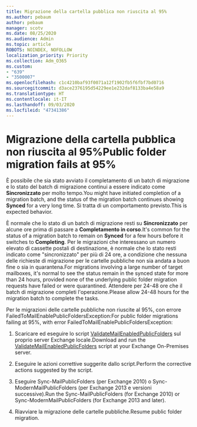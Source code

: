 ```yaml
---
title: Migrazione della cartella pubblica non riuscita al 95%
ms.author: pebaum
author: pebaum
manager: scotv
ms.date: 08/25/2020
ms.audience: Admin
ms.topic: article
ROBOTS: NOINDEX, NOFOLLOW
localization_priority: Priority
ms.collection: Adm_O365
ms.custom:
- "639"
- "3500007"
ms.openlocfilehash: c1c4210baf93f0071a12f1902fb5f6fbf7bd0716
ms.sourcegitcommit: d3ace2376195d54229ee1e232daf8133ba4e58a9
ms.translationtype: HT
ms.contentlocale: it-IT
ms.lasthandoff: 09/03/2020
ms.locfileid: "47341386"
---
```

# <a name="public-folder-migration-fails-at-95"></a><span data-ttu-id="1b651-102">Migrazione della cartella pubblica non riuscita al 95%</span><span class="sxs-lookup"><span data-stu-id="1b651-102">Public folder migration fails at 95%</span></span>

<span data-ttu-id="1b651-103">È possibile che sia stato avviato il completamento di un batch di migrazione e lo stato del batch di migrazione continui a essere indicato come **Sincronizzato** per molto tempo.</span><span class="sxs-lookup"><span data-stu-id="1b651-103">You might have initiated completion of a migration batch, and the status of the migration batch continues showing **Synced** for a very long time.</span></span> <span data-ttu-id="1b651-104">Si tratta di un comportamento previsto.</span><span class="sxs-lookup"><span data-stu-id="1b651-104">This is expected behavior.</span></span>

<span data-ttu-id="1b651-105">È normale che lo stato di un batch di migrazione resti su **Sincronizzato** per alcune ore prima di passare a **Completamento in corso**.</span><span class="sxs-lookup"><span data-stu-id="1b651-105">It's common for the status of a migration batch to remain on **Synced** for a few hours before it switches to **Completing**.</span></span> <span data-ttu-id="1b651-106">Per le migrazioni che interessano un numero elevato di cassette postali di destinazione, è normale che lo stato resti indicato come "sincronizzato" per più di 24 ore, a condizione che nessuna delle richieste di migrazione per le cartelle pubbliche non sia andata a buon fine o sia in quarantena.</span><span class="sxs-lookup"><span data-stu-id="1b651-106">For migrations involving a large number of target mailboxes, it's normal to see the status remain in the synced state for more than 24 hours, provided none of the underlying public folder migration requests have failed or were quarantined.</span></span> <span data-ttu-id="1b651-107">Attendere per 24-48 ore che il batch di migrazione completi l'operazione.</span><span class="sxs-lookup"><span data-stu-id="1b651-107">Please allow 24-48 hours for the migration batch to complete the tasks.</span></span>

<span data-ttu-id="1b651-108">Per le migrazioni delle cartelle pubbliche non riuscite al 95%, con errore FailedToMailEnablePublicFoldersException:</span><span class="sxs-lookup"><span data-stu-id="1b651-108">For public folder migrations failing at 95%, with error FailedToMailEnablePublicFoldersException:</span></span>

1. <span data-ttu-id="1b651-109">Scaricare ed eseguire lo script [ValidateMailEnabledPublicFolders](https://aka.ms/ValidateMEPF) sul proprio server Exchange locale.</span><span class="sxs-lookup"><span data-stu-id="1b651-109">Download and run the [ValidateMailEnabledPublicFolders](https://aka.ms/ValidateMEPF) script at your Exchange On-Premises server.</span></span>

2. <span data-ttu-id="1b651-110">Eseguire le azioni correttive suggerite dallo script.</span><span class="sxs-lookup"><span data-stu-id="1b651-110">Perform the corrective actions suggested by the script.</span></span>

3. <span data-ttu-id="1b651-111">Eseguire Sync-MailPublicFolders (per Exchange 2010) o Sync-ModernMailPublicFolders (per Exchange 2013 e versioni successive).</span><span class="sxs-lookup"><span data-stu-id="1b651-111">Run the Sync-MailPublicFolders (for Exchange 2010) or Sync-ModernMailPublicFolders (for Exchange 2013 and later).</span></span>

4. <span data-ttu-id="1b651-112">Riavviare la migrazione delle cartelle pubbliche.</span><span class="sxs-lookup"><span data-stu-id="1b651-112">Resume public folder migration.</span></span>

